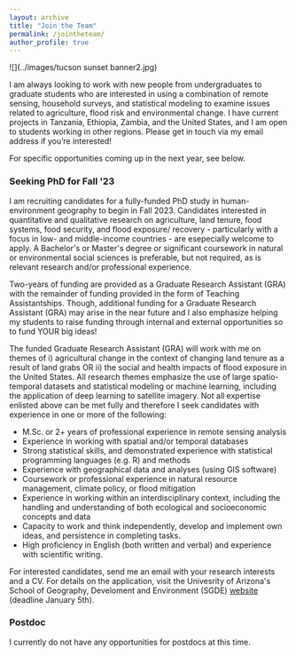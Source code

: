 ```yaml
---
layout: archive
title: "Join the Team"
permalink: /jointheteam/
author_profile: true
---
```


![](../images/tucson sunset banner2.jpg)

I am always looking to work with new people from undergraduates to graduate students who are interested in using a combination of remote sensing, household surveys, and statistical modeling to examine issues related to agriculture, flood risk and environmental change. I have current projects in Tanzania, Ethiopia, Zambia, and the United States, and I am open to students working in other regions. Please get in touch via my email address if you’re interested!

For specific opportunities coming up in the next year, see below. 

### Seeking PhD for Fall '23

I am recruiting candidates for a fully-funded PhD study in human-environment geography to begin in Fall 2023. Candidates interested in quantitative and qualitative research on agriculture, land tenure, food systems, food security, and flood exposure/ recovery - particularly with a focus in low- and middle-income countries - are esepecially welcome to apply. A Bachelor's or Master's degree or significant coursework in natural or environmental social sciences is preferable, but not required, as is relevant research and/or professional experience.

Two-years of funding are provided as a Graduate Research Assistant (GRA) with the remainder of funding provided in the form of Teaching Assistantships. Though, additional funding for a Graduate Research Assistant (GRA) may arise in the near future and I also emphasize helping my students to raise funding through internal and external opportunities so to fund YOUR big ideas!

The funded Graduate Research Assistant (GRA) will work with me on themes of i) agricultural change in the context of changing land tenure as a result of land grabs OR ii) the social and health impacts of flood exposure in the United States. All research themes emphasize the use of large spatio-temporal datasets and statistical modeling or machine learning, including the application of deep learning to satellite imagery. Not all expertise enlisted above can be met fully and therefore I seek candidates with experience in one or more of the following:

- M.Sc. or 2+ years of professional experience in remote sensing analysis
- Experience in working with spatial and/or temporal databases
- Strong statistical skills, and demonstrated experience with statistical programming languages (e.g. R) and methods 
- Experience with geographical data and analyses (using GIS software)
- Coursework or professional experience in natural resource management, climate policy, or flood mitigation
- Experience in working within an interdisciplinary context, including the handling and understanding of both ecological and socioeconomic concepts and data
- Capacity to work and think independently, develop and implement own ideas, and persistence in completing tasks.
- High proficiency in English (both written and verbal) and experience with scientific writing.

For interested candidates, send me an email with your research interests and a CV. For details on the application, visit the Univesrity of Arizona's School of Geography, Develoment and Environment (SGDE) [website](https://geography.arizona.edu/maphd-program/apply) (deadline January 5th).

### Postdoc 
I currently do not have any opportunities for postdocs at this time.
